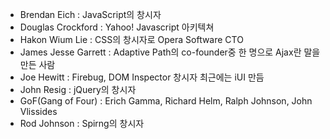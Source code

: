 - Brendan Eich : JavaScript의 창시자
- Douglas Crockford : Yahoo! Javascript 아키텍쳐
- Hakon Wium Lie : CSS의 창시자로 Opera Software CTO
- James Jesse Garrett : Adaptive Path의 co-founder중 한 명으로 Ajax란 말을 만든 사람
- Joe Hewitt : Firebug, DOM Inspector 창시자 최근에는 iUI 만듬
- John Resig : jQuery의 창시자
- GoF(Gang of Four) : Erich Gamma, Richard Helm, Ralph Johnson, John Vlissides
- Rod Johnson : Spirng의 창시자